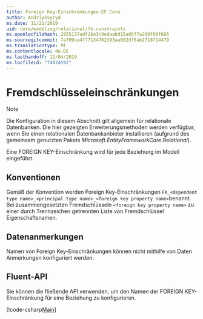 ```yaml
---
title: Foreign Key-Einschränkungen-EF Core
author: AndriySvyryd
ms.date: 11/21/2019
uid: core/modeling/relational/fk-constraints
ms.openlocfilehash: 2855137adf2ba3c9edaabd15a05f7a209f00f685
ms.sourcegitcommit: 7a709ce4f77134782393aa802df5ab2718714479
ms.translationtype: MT
ms.contentlocale: de-DE
ms.lasthandoff: 12/04/2019
ms.locfileid: "74824592"
---
```

# <a name="foreign-key-constraints"></a>Fremdschlüsseleinschränkungen

> [!NOTE]  
> Die Konfiguration in diesem Abschnitt gilt allgemein für relationale Datenbanken. Die hier gezeigten Erweiterungsmethoden werden verfügbar, wenn Sie einen relationalen Datenbankanbieter installieren (aufgrund des gemeinsam genutzten Pakets *Microsoft.EntityFrameworkCore.Relational*).

Eine FOREIGN KEY-Einschränkung wird für jede Beziehung im Modell eingeführt.

## <a name="conventions"></a>Konventionen

Gemäß der Konvention werden Foreign Key-Einschränkungen `FK_<dependent type name>_<principal type name>_<foreign key property name>`benannt. Bei zusammengesetzten Fremdschlüsseln `<foreign key property name>` zu einer durch Trennzeichen getrennten Liste von Fremdschlüssel Eigenschaftsnamen.

## <a name="data-annotations"></a>Datenanmerkungen

Namen von Foreign Key-Einschränkungen können nicht mithilfe von Daten Anmerkungen konfiguriert werden.

## <a name="fluent-api"></a>Fluent-API

Sie können die fließende API verwenden, um den Namen der FOREIGN KEY-Einschränkung für eine Beziehung zu konfigurieren.

[!code-csharp[Main](../../../../samples/core/Modeling/FluentAPI/Relational/RelationshipConstraintName.cs?name=Constraint&highlight=12)]
